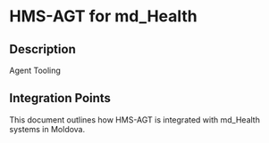 # HMS-AGT for md_Health

## Description

Agent Tooling

## Integration Points

This document outlines how HMS-AGT is integrated with md_Health systems in Moldova.
